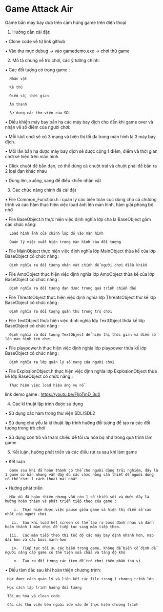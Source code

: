 # Game Attack Air
Game bắn máy bay dựa trên cảm hứng game trên điện thoại

1.	Hướng dẫn cài đặt:

   •	Clone code về từ link github
   
   •	Vào thư mục debug -> vào gamedemo.exe -> chơi thử game
   
2.	Mô tả chung về trò chơi, các ý tưởng chính:

   •	Các đối tượng có trong game :
   
      Nhân vật
      
      Kẻ thù
      
      Điểm số, thời gian
      
      Âm thanh 
      
      Sử dụng các thư viện của SDL
      
   •	Điều khiển máy bay bắn hạ các máy bay địch cho đến khi game over và nhận về số điểm của người chơi:
   
   •	Mỗi lượt chơi sẽ có 3 mạng và hiện thị tối đa trong màn hình là 3 máy bay địch.
   
   •	Mỗi lần bắn hạ được máy bay địch sẽ được cộng 1 điểm, điểm và thời gian chơi sẽ hiện trên màn hình
   
   •	Click chuột để bắn đạn, có thể dùng cả chuột trái và chuột phải để bắn ra 2 loại đạn khác nhau
   
   •	Dùng lên, xuống, sang để điều khiển nhân vật
   
3.	Các chức năng chính đã cài đặt

   •	File Common_Function.h : quản lý các biến toàn cục dùng cho cả chương trình và các hàm thực hiện việc load ảnh lên màn hình, hàm giải phóng bộ nhớ
   
   •	File BaseObject.h thực hiện việc định nghĩa lớp cha là BaseObject gồm các chức năng:
   
      Load hình ảnh của chính lớp đó vào màn hình 
      
      Quản lý việc xuất hiện trong màn hình của đối tượng
   •	File MainObject thực hiện việc định nghĩa lớp MainObject thừa kế của lớp BaseObject có chức năng :
   
      Định nghĩa ra đối tượng nhân vật chính để người chơi điều khiển 
      
   •	File AmoObject thực hiện việc định nghĩa lớp AmoObject thừa kế của lớp BaseObject có chức năng :
   
      Định nghĩa ra đối tượng đạn dược trong quá trình chiến đấu
      
   •	File ThreatsObject thực hiện việc định nghĩa lớp ThreatsObject thừ kế lớp BaseObject có chức năng :
   
      Định nghĩa ra đối tượng quân thù trong trò chơi
      
   •	File TextObject thực hiện việc định nghĩa lớp TextObject thừa kế lớp BaseObject có chức năng :
   
      Định nghĩa ra đối tượng TextObject để hiện thị thời gian và điểm số lên màn hình trò chơi
      
   •	File playpower.h thực hiện việc định nghĩa lớp playpower thừa kế lớp BaseObject có chức năng :
   
      Định nghĩa ra lớp quản lý số mạng của người chơi
      
   •	File ExplosionObject.h thực hiện việc định nghĩa lớp ExplosionObject thừa kế lớp BaseObject có chức năng :
   
      Thực hiện việc load hiệu ứng vụ nổ
   
   link demo game : https://youtu.be/FIjpTmD_3u0

4.	Các kĩ thuật lập trình được sử dụng

   •	Sử dụng các hàm trong thư viện SDL/SDL2
   
   •	Sử dụng chủ yếu là kĩ thuật lập trình hướng đối tượng để tạo ra các đối tượng trong trò chơi
   
   •	Sử dụng con trỏ và tham chiếu để tối ưu hóa bộ nhớ trong quá trình làm game
   
5.	Kết luận, hướng phát triển và các điều rút ra sau khi làm game

   •	Kết luận 
   
      Game sau khi đã hoàn thành có thể cho người dùng trải nghiệm, đây là 1 game cơ bản nhưng vẫn đầy đủ các chức năng cần thiết để người dùng có thế chơi 1 cách thoải mái nhất
      
   •	Hướng phát triển
   
      Mặc dù đã hoàn thiện nhưng vẫn còn 1 số thiếu sót và dưới đây là hướng hoàn thiện và phát triển tiếp theo của game :
      
        i.	Thực hiện được việc pause giữa game và hiện thị điểm số cao nhất của người chơi
        
       ii.	Sau khi load hết screen có thể tạo ra boss đánh nhau và đánh hoàn thành 1 màn chơi để tiếp tục sang màn tiếp theo.
       
      iii.	Các màn tiếp theo thì tốc độ các máy bay định nhanh hơn, map dài hơn và các boss mạnh hơn
      
       iv.	Tiếp tục tối ưu các biến trong game, không để biến cố định để người nâng cấp game có thể tiện sửa chữa và tăng độ khó
       
        v.	Tạo ra đối tượng các item để trò chơi thêm phần thú vị
        
   •	Điều tâm đắc sau khi hoàn thiện chương trình:
   
     Học được cách quản lý và liên kết các file trong 1 chương trình lớn
     
     Học cách lập trình hướng đối tượng
     
     Tối ưu hóa và clean code
     
     Cài các thư viện bên ngoài ide vào để thực hiện chương trình
     


